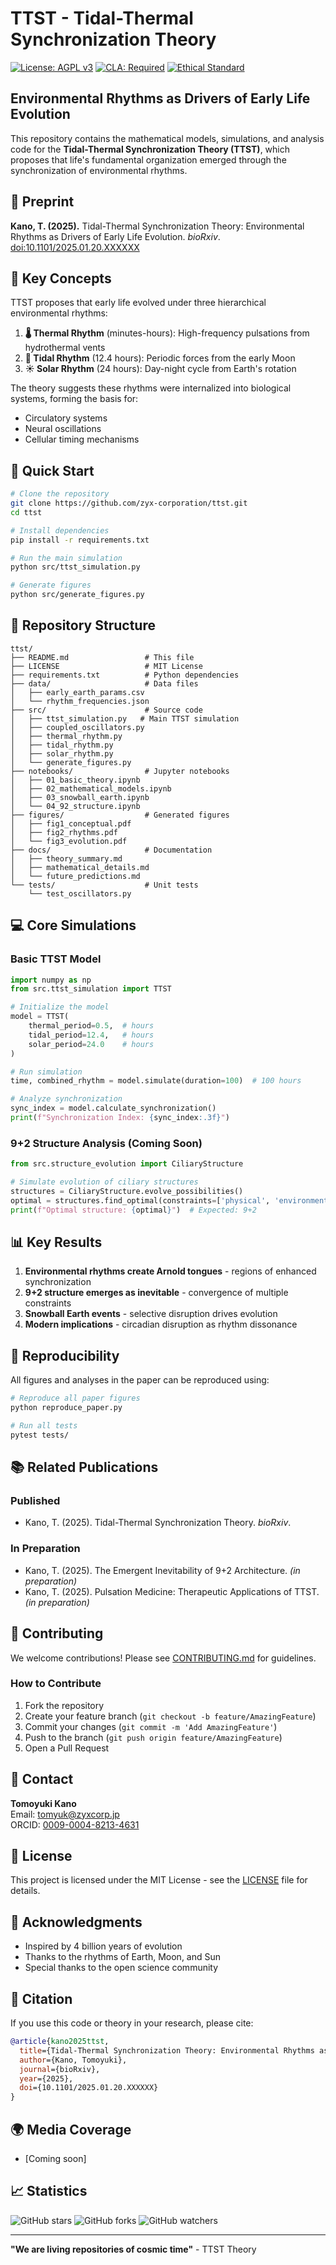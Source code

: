 # TTST - Tidal-Thermal Synchronization Theory

[![License: AGPL v3](https://img.shields.io/badge/License-AGPL%20v3-blue.svg)](https://www.gnu.org/licenses/agpl-3.0)
[![CLA: Required](https://img.shields.io/badge/CLA-Required-brightgreen.svg)](./CONTRIBUTING.md)
[![Ethical Standard](https://img.shields.io/badge/Ethical%20Standard-In%20Place-lightgrey.svg)](./ETHICS.md)


## Environmental Rhythms as Drivers of Early Life Evolution

This repository contains the mathematical models, simulations, and analysis code for the **Tidal-Thermal Synchronization Theory (TTST)**, which proposes that life's fundamental organization emerged through the synchronization of environmental rhythms.

## 📄 Preprint

**Kano, T. (2025).** Tidal-Thermal Synchronization Theory: Environmental Rhythms as Drivers of Early Life Evolution. *bioRxiv*. [doi:10.1101/2025.01.20.XXXXXX](https://www.biorxiv.org/content/10.1101/2025.01.20.XXXXXX)

## 🌟 Key Concepts

TTST proposes that early life evolved under three hierarchical environmental rhythms:

1. **🌡️ Thermal Rhythm** (minutes-hours): High-frequency pulsations from hydrothermal vents
2. **🌊 Tidal Rhythm** (12.4 hours): Periodic forces from the early Moon
3. **☀️ Solar Rhythm** (24 hours): Day-night cycle from Earth's rotation

The theory suggests these rhythms were internalized into biological systems, forming the basis for:
- Circulatory systems
- Neural oscillations
- Cellular timing mechanisms

## 🚀 Quick Start

```bash
# Clone the repository
git clone https://github.com/zyx-corporation/ttst.git
cd ttst

# Install dependencies
pip install -r requirements.txt

# Run the main simulation
python src/ttst_simulation.py

# Generate figures
python src/generate_figures.py
```

## 📂 Repository Structure

```
ttst/
├── README.md                 # This file
├── LICENSE                   # MIT License
├── requirements.txt          # Python dependencies
├── data/                     # Data files
│   ├── early_earth_params.csv
│   └── rhythm_frequencies.json
├── src/                      # Source code
│   ├── ttst_simulation.py   # Main TTST simulation
│   ├── coupled_oscillators.py
│   ├── thermal_rhythm.py
│   ├── tidal_rhythm.py
│   ├── solar_rhythm.py
│   └── generate_figures.py
├── notebooks/                # Jupyter notebooks
│   ├── 01_basic_theory.ipynb
│   ├── 02_mathematical_models.ipynb
│   ├── 03_snowball_earth.ipynb
│   └── 04_92_structure.ipynb
├── figures/                  # Generated figures
│   ├── fig1_conceptual.pdf
│   ├── fig2_rhythms.pdf
│   └── fig3_evolution.pdf
├── docs/                     # Documentation
│   ├── theory_summary.md
│   ├── mathematical_details.md
│   └── future_predictions.md
└── tests/                    # Unit tests
    └── test_oscillators.py
```

## 💻 Core Simulations

### Basic TTST Model

```python
import numpy as np
from src.ttst_simulation import TTST

# Initialize the model
model = TTST(
    thermal_period=0.5,  # hours
    tidal_period=12.4,   # hours
    solar_period=24.0    # hours
)

# Run simulation
time, combined_rhythm = model.simulate(duration=100)  # 100 hours

# Analyze synchronization
sync_index = model.calculate_synchronization()
print(f"Synchronization Index: {sync_index:.3f}")
```

### 9+2 Structure Analysis (Coming Soon)

```python
from src.structure_evolution import CiliaryStructure

# Simulate evolution of ciliary structures
structures = CiliaryStructure.evolve_possibilities()
optimal = structures.find_optimal(constraints=['physical', 'environmental', 'biochemical'])
print(f"Optimal structure: {optimal}")  # Expected: 9+2
```

## 📊 Key Results

1. **Environmental rhythms create Arnold tongues** - regions of enhanced synchronization
2. **9+2 structure emerges as inevitable** - convergence of multiple constraints
3. **Snowball Earth events** - selective disruption drives evolution
4. **Modern implications** - circadian disruption as rhythm dissonance

## 🔬 Reproducibility

All figures and analyses in the paper can be reproduced using:

```bash
# Reproduce all paper figures
python reproduce_paper.py

# Run all tests
pytest tests/
```

## 📚 Related Publications

### Published
- Kano, T. (2025). Tidal-Thermal Synchronization Theory. *bioRxiv*.

### In Preparation
- Kano, T. (2025). The Emergent Inevitability of 9+2 Architecture. *(in preparation)*
- Kano, T. (2025). Pulsation Medicine: Therapeutic Applications of TTST. *(in preparation)*

## 🤝 Contributing

We welcome contributions! Please see [CONTRIBUTING.md](CONTRIBUTING.md) for guidelines.

### How to Contribute
1. Fork the repository
2. Create your feature branch (`git checkout -b feature/AmazingFeature`)
3. Commit your changes (`git commit -m 'Add AmazingFeature'`)
4. Push to the branch (`git push origin feature/AmazingFeature`)
5. Open a Pull Request

## 📧 Contact

**Tomoyuki Kano**  
Email: tomyuk@zyxcorp.jp  
ORCID: [0009-0004-8213-4631](https://orcid.org/0009-0004-8213-4631)

## 📄 License

This project is licensed under the MIT License - see the [LICENSE](LICENSE) file for details.

## 🙏 Acknowledgments

- Inspired by 4 billion years of evolution
- Thanks to the rhythms of Earth, Moon, and Sun
- Special thanks to the open science community

## 📖 Citation

If you use this code or theory in your research, please cite:

```bibtex
@article{kano2025ttst,
  title={Tidal-Thermal Synchronization Theory: Environmental Rhythms as Drivers of Early Life Evolution},
  author={Kano, Tomoyuki},
  journal={bioRxiv},
  year={2025},
  doi={10.1101/2025.01.20.XXXXXX}
}
```

## 🌍 Media Coverage

- [Coming soon]

## 📈 Statistics

![GitHub stars](https://img.shields.io/github/stars/zyx-corporation/ttst?style=social)
![GitHub forks](https://img.shields.io/github/forks/zyx-corporation/ttst?style=social)
![GitHub watchers](https://img.shields.io/github/watchers/zyx-corporation/ttst?style=social)

---

**"We are living repositories of cosmic time"** - TTST Theory

